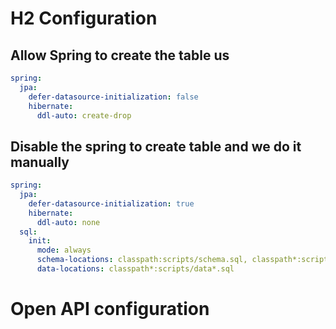 # H2 Configuration
## Allow Spring to create the table us
```yaml
spring:
  jpa:
    defer-datasource-initialization: false
    hibernate:
      ddl-auto: create-drop
```

## Disable the spring to create table and we do it manually

```yaml
spring:
  jpa:
    defer-datasource-initialization: true
    hibernate:
      ddl-auto: none
  sql:
    init:
      mode: always
      schema-locations: classpath:scripts/schema.sql, classpath*:scripts/ddl.sql
      data-locations: classpath*:scripts/data*.sql
```

# Open API configuration